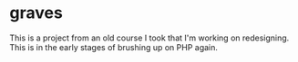 # graves

This is a project from an old course I took that I'm working on redesigning. This is in the early stages of brushing up on PHP again.